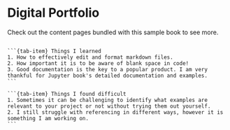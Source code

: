 # Digital Portfolio

Check out the content pages bundled with this sample book to see more.

```{tableofcontents}
```

````{tab-set}
```{tab-item} Things I learned
1. How to effectively edit and format markdown files.
2. How important it is to be aware of blank space in code!
3. Good documentation is the key to a popular product. I am very thankful for Jupyter book's detailed documentation and examples.
```

```{tab-item} Things I found difficult
1. Sometimes it can be challenging to identify what examples are relevant to your project or not without trying them out yourself.
2. I still struggle with referencing in different ways, however it is something I am working on.
```
````